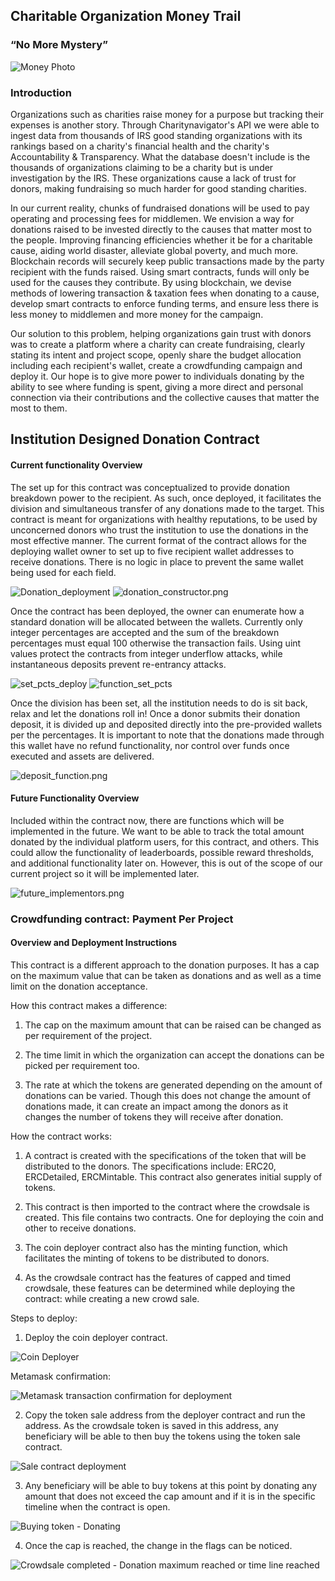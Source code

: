 ## Charitable Organization Money Trail

### “No More Mystery”

![Money Photo](money.PNG)

### Introduction 
Organizations such as charities raise money for a purpose but tracking their expenses is another story. Through Charitynavigator's API we were able to ingest data from thousands of IRS good standing organizations with its rankings based on a charity's financial health and the charity's Accountability & Transparency. What the database doesn't include is the thousands of organizations claiming to be a charity but is under investigation by the IRS. These organizations cause a lack of trust for donors, making fundraising so much harder for good standing charities.

In our current reality, chunks of fundraised donations will be used to pay operating and processing fees for middlemen. We envision a way for donations raised to be invested directly to the causes that matter most to the people. Improving financing efficiencies whether it be for a charitable cause, aiding world disaster, alleviate global poverty, and much more. Blockchain records will securely keep public transactions made by the party recipient with the funds raised. Using smart contracts, funds will only be used for the causes they contribute. By using blockchain, we devise methods of lowering transaction & taxation fees when donating to a cause, develop smart contracts to enforce funding terms, and ensure less there is less money to middlemen and more money for the campaign. 

Our solution to this problem, helping organizations gain trust with donors was to create a platform where a charity can create fundraising, clearly stating its intent and project scope, openly share the budget allocation including each recipient's wallet, create a crowdfunding campaign and deploy it. Our hope is to give more power to individuals donating by the ability to see where funding is spent, giving a more direct and personal connection via their contributions and the collective causes that matter the most to them.



## Institution Designed Donation Contract

#### Current functionality Overview
The set up for this contract was conceptualized to provide donation breakdown power to the recipient. As such, once deployed, it facilitates the division and simultaneous transfer of any donations made to the target. This contract is meant for organizations with healthy reputations, to be used by unconcerned donors who trust the institution to use the donations in the most effective manner. The current format of the contract allows for the deploying wallet owner to set up to five recipient wallet addresses to receive donations. There is no logic in place to prevent the same wallet being used for each field.

![Donation_deployment](Images/Donation_deployment.png) ![donation_constructor.png](Images/donation_constructor.png) 

Once the contract has been deployed, the owner can enumerate how a standard donation will be allocated between the wallets. Currently only integer percentages are accepted and the sum of the breakdown percentages must equal 100 otherwise the transaction fails. Using uint values protect the contracts from integer underflow attacks, while instantaneous deposits prevent re-entrancy attacks.

![set_pcts_deploy](Images/set_pcts_deploy.png) ![function_set_pcts](Images/set_pcts_function.png)

Once the division has been set, all the institution needs to do is sit back, relax and let the donations roll in! Once a donor submits their donation deposit, it is divided up and deposited directly into the pre-provided wallets per the percentages. It is important to note that the donations made through this wallet have no refund functionality, nor control over funds once executed and assets are delivered.

![deposit_function.png](Images/deposit_function.png)

#### Future Functionality Overview
Included within the contract now, there are functions which will be implemented in the future. We want to be able to track the total amount donated by the individual platform users, for this contract, and others. This could allow the functionality of leaderboards, possible reward thresholds, and additional functionality later on. However, this is out of the scope of our current project so it will be implemented later.

![future_implementors.png](Images/future_implementors.png)



### Crowdfunding contract: Payment Per Project
#### Overview and Deployment Instructions

This contract is a different approach to the donation purposes. It has a cap on the maximum value that can be taken as donations and as well as a time limit on the donation acceptance.

How this contract makes a difference:

1. The cap on the maximum amount that can be raised can be changed as per requirement of the project.

2. The time limit in which the organization can accept the donations can be picked per requirement too.

3. The rate at which the tokens are generated depending on the amount of donations can be varied. Though this does not change the amount of donations made, it can create an impact among the donors as it changes the number of tokens they will receive after donation.

How the contract works:

1. A contract is created with the specifications of the token that will be distributed to the donors. The specifications include: ERC20, ERCDetailed, ERCMintable. This contract also generates initial supply of tokens.

2. This contract is then imported to the contract where the crowdsale is created. This file contains two contracts. One for deploying the coin and other to receive donations.

3. The coin deployer contract also has the minting function, which facilitates the minting of tokens to be distributed to donors.

4. As the crowdsale contract has the features of capped and timed crowdsale, these features can be determined while deploying the contract: while creating a new crowd sale.

Steps to deploy:

1. Deploy the coin deployer contract.

![Coin Deployer](Images/deployer-deploy-remix.PNG)

Metamask confirmation:

![Metamask transaction confirmation for deployment](Images/deployer-deploy-metamask.PNG)

2. Copy the token sale address from the deployer contract and run the address. As the crowdsale token is saved in this address, any beneficiary will be able to then buy the tokens using the token sale contract.

![Sale contract deployment](Images/sale-deploy-remix.PNG)

3. Any beneficiary will be able to buy tokens at this point by donating any amount that does not exceed the cap amount and if it is in the specific timeline when the contract is open.

![Buying token - Donating](Images/buy-tokens.PNG)

4. Once the cap is reached, the change in the flags can be noticed.

![Crowdsale completed - Donation maximum reached or time line reached](Images/Status.PNG)


